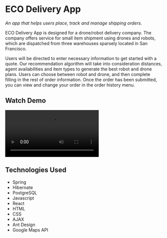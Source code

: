 # ECO Delivery App

*An app that helps users place, track and manage shipping orders.*

ECO Delivery App is designed for a drone/robot delivery company. The company offers service for small item shipment using drones and robots, which are dispatched from three warehouses sparsely located in San Francisco. 

Users will be directed to enter necessary information to get started with a quote. Our recommendation algorithm will take into consideration distances, agent availabilities and item types to generate the best robot and drone plans. Users can choose between robot and drone, and then complete filling in the rest of order information. Once the order has been submitted, you can view and change your order in the order history menu. 

## Watch Demo

<video src="/Users/yilinma/Desktop/Screen Recording 2021-09-24 at 12.57.10 AM.mov"></video>

## Technologies Used

- Spring 
- Hibernate
- PostgreSQL
- Javascript
- React
- HTML
- CSS
- AJAX
- Ant Design
- Google Maps API